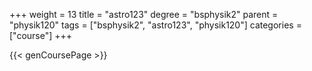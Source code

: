 +++
weight = 13
title = "astro123"
degree = "bsphysik2"
parent = "physik120"
tags = ["bsphysik2", "astro123", "physik120"]
categories = ["course"]
+++

{{< genCoursePage >}}
